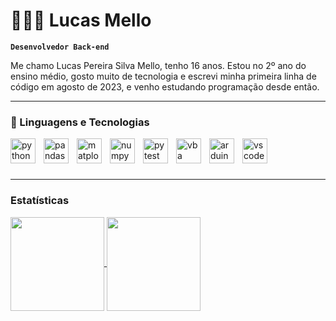 # 👨🏻‍💻 Lucas Mello

**`Desenvolvedor Back-end`**

Me chamo Lucas Pereira Silva Mello, tenho 16 anos. Estou no 2º ano do ensino médio, gosto muito de tecnologia e escrevi minha primeira linha de código em agosto de 2023, e venho estudando programação desde então.

---
### 💾 Linguagens e Tecnologias

<img 
    align="left"
    alt="python"
    title="Python"
    width="40px"
    style="padding-right: 10px;"
    src="https://cdn.jsdelivr.net/gh/devicons/devicon@latest/icons/python/python-original.svg"
/>

<img
    align="left"
    alt="pandas"
    title="Pandas"
    width="40px"
    style="padding-right: 10px;"
    src="https://cdn.jsdelivr.net/gh/devicons/devicon@latest/icons/pandas/pandas-original-wordmark.svg"
/>

<img
    align="left"
    alt="matplotlib"
    title="Matplotlib"
    width="40px"
    style="padding-right: 10px;"
    src="https://cdn.jsdelivr.net/gh/devicons/devicon@latest/icons/matplotlib/matplotlib-original.svg"
/>

<img
    align="left"
    alt="numpy"
    title="Numpy"
    width="40px"
    style="padding-right: 10px;"
    src="https://cdn.jsdelivr.net/gh/devicons/devicon@latest/icons/numpy/numpy-original.svg"
/>

<img
    align="left"
    alt="pytest"
    title="Pytest"
    width="40px"
    style="padding-right: 10px;"
    src="https://cdn.jsdelivr.net/gh/devicons/devicon@latest/icons/pytest/pytest-original.svg"
/>
          

<img
    align="left"
    alt="vba"
    title="Visual Basic"
    width="40px"
    style="padding-right: 10px;"
    src="https://cdn.jsdelivr.net/gh/devicons/devicon@latest/icons/visualbasic/visualbasic-original.svg" />
          

<img
    align="left"
    alt="arduino"
    title="Arduino"
    width="40px"
    style="padding-right: 10px;"
    src="https://cdn.jsdelivr.net/gh/devicons/devicon@latest/icons/arduino/arduino-original-wordmark.svg" />
          

<img
    align="left"
    alt="vscode"
    title="Visual Studio Code"
    width="40px"
    style="padding-right: 10px;"
    src="https://cdn.jsdelivr.net/gh/devicons/devicon@latest/icons/vscode/vscode-original.svg"
/>
      
<br>
<br>
<br>

---

### Estatísticas
<!-- 
<p>
  <img 
    align="center" 
    alt="GitHub Stats" 
    height="200" 
    style="padding-right: 10px;" 
    src="https://github-readme-stats.vercel.app/api?username=LUC4SMELLO&show_icons=true&theme=github_dark&include_all_commits=true&locale=pt-br" 
  />

  <img    
    align="left" 
    alt="GitHub Stats" 
    src="https://github-readme-stats.vercel.app/api/top-langs/?username=LUC4SMELLO&theme=github_dark&custom_title=Tecnologias&langs_count=9&layout=compact&hide_progress=true" 
  />

</p> -->


<a href="https://github.com/anuraghazra/github-readme-stats">
  <img height=150 align="center" src="https://github-readme-stats.vercel.app/api?username=LUC4SMELLO&theme=github_dark&include_all_commits=true" />
</a>
<a href="https://github.com/anuraghazra/convoychat">
  <img height=150 align="center" src="https://github-readme-stats.vercel.app/api/top-langs?username=LUC4SMELLO&theme=github_dark&layout=compact&langs_count=8&card_width=320&custom_title=Tecnologias" />
</a>
